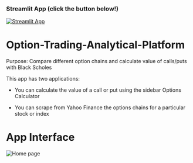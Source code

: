 ### Streamlit App (click the button below!)

[![Streamlit App](https://static.streamlit.io/badges/streamlit_badge_black_white.svg)](https://option.streamlit.app/)

# Option-Trading-Analytical-Platform

Purpose: Compare different option chains and calculate value of calls/puts with Black Scholes  

This app has two applications:

- You can calculate the value of a call or put using the sidebar Options Calculator 

- You can scrape from Yahoo Finance the options chains for a particular stock or index

# App Interface

![Home page](home_option.gif)
